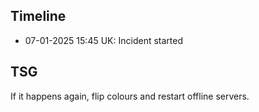 ## Timeline
- 07-01-2025 15:45 UK: Incident started

## TSG
If it happens again, flip colours and restart offline servers.